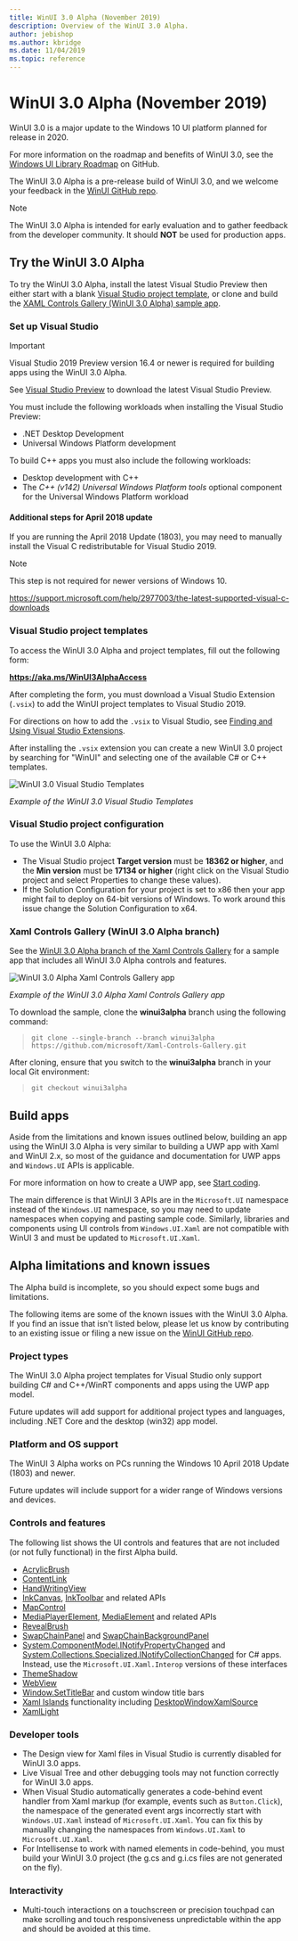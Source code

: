 ```yaml
---
title: WinUI 3.0 Alpha (November 2019)
description: Overview of the WinUI 3.0 Alpha.
author: jebishop
ms.author: kbridge
ms.date: 11/04/2019
ms.topic: reference
---
```


# WinUI 3.0 Alpha (November 2019)

WinUI 3.0 is a major update to the Windows 10 UI platform planned for release in 2020.

For more information on the roadmap and benefits of WinUI 3.0, see the [Windows UI Library Roadmap](https://github.com/microsoft/microsoft-ui-xaml/blob/master/docs/roadmap.md) on GitHub.

The WinUI 3.0 Alpha is a pre-release build of WinUI 3.0, and we welcome your feedback in the [WinUI GitHub repo](https://github.com/microsoft/microsoft-ui-xaml).

> [!NOTE]
> The WinUI 3.0 Alpha is intended for early evaluation and to gather feedback from the developer community. It should **NOT** be used for production apps.

## Try the WinUI 3.0 Alpha

To try the WinUI 3.0 Alpha, install the latest Visual Studio Preview then either start with a blank [Visual Studio project template](#visual-studio-project-templates), or clone and build the [XAML Controls Gallery (WinUI 3.0 Alpha) sample app](#xaml-controls-gallery-winui-30-alpha-branch).

### Set up Visual Studio

> [!IMPORTANT]
> Visual Studio 2019 Preview version 16.4 or newer is required for building apps using the WinUI 3.0 Alpha.

See [Visual Studio Preview](https://visualstudio.microsoft.com/vs/preview) to download the latest Visual Studio Preview.

You must include the following workloads when installing the Visual Studio Preview:

* .NET Desktop Development
* Universal Windows Platform development

To build C++ apps you must also include the following workloads:

* Desktop development with C++
* The *C++ (v142) Universal Windows Platform tools* optional component for the Universal Windows Platform workload

#### Additional steps for April 2018 update

If you are running the April 2018 Update (1803), you may need to manually install the Visual C redistributable for Visual Studio 2019.

> [!NOTE]
> This step is not required for newer versions of Windows 10.

https://support.microsoft.com/help/2977003/the-latest-supported-visual-c-downloads

### Visual Studio project templates

To access the WinUI 3.0 Alpha and project templates, fill out the following form:

**https://aka.ms/WinUI3AlphaAccess**

After completing the form, you must download a Visual Studio Extension (`.vsix`) to add the WinUI project templates to Visual Studio 2019.

For directions on how to add the `.vsix` to Visual Studio, see [Finding and Using Visual Studio Extensions](https://docs.microsoft.com/visualstudio/ide/finding-and-using-visual-studio-extensions?view=vs-2019#install-without-using-the-manage-extensions-dialog-box).

After installing the `.vsix` extension you can create a new WinUI 3.0 project by searching for "WinUI" and selecting one of the available C# or C++ templates.

![WinUI 3.0 Visual Studio Templates](images/WinUI3Templates.png)

*Example of the WinUI 3.0 Visual Studio Templates*

### Visual Studio project configuration

To use the WinUI 3.0 Alpha:

- The Visual Studio project **Target version** must be **18362 or higher**, and the **Min version** must be **17134 or higher** (right click on the Visual Studio project and select Properties to change these values).
- If the Solution Configuration for your project is set to x86 then your app might fail to deploy on 64-bit versions of Windows. To work around this issue change the Solution Configuration to x64.

### Xaml Controls Gallery (WinUI 3.0 Alpha branch)

See the [WinUI 3.0 Alpha branch of the Xaml Controls Gallery](https://github.com/microsoft/Xaml-Controls-Gallery/tree/winui3alpha) for a sample app that includes all WinUI 3.0 Alpha controls and features.

![WinUI 3.0 Alpha Xaml Controls Gallery app](images/WinUI3XamlControlsGallery.png)

*Example of the WinUI 3.0 Alpha Xaml Controls Gallery app*

To download the sample, clone the **winui3alpha** branch using the following command:

> `git clone --single-branch --branch winui3alpha https://github.com/microsoft/Xaml-Controls-Gallery.git`

After cloning, ensure that you switch to the **winui3alpha** branch in your local Git environment:

> `git checkout winui3alpha`

## Build apps

Aside from the limitations and known issues outlined below, building an app using the WinUI 3.0 Alpha is very similar to building a UWP app with Xaml and WinUI 2.x, so most of the guidance and documentation for UWP apps and `Windows.UI` APIs is applicable.

For more information on how to create a UWP app, see [Start coding](https://docs.microsoft.com/windows/uwp/get-started/create-uwp-apps).

The main difference is that WinUI 3 APIs are in the `Microsoft.UI` namespace instead of the `Windows.UI` namespace, so you may need to update namespaces when copying and pasting sample code. Similarly, libraries and components using UI controls from `Windows.UI.Xaml` are not compatible with WinUI 3 and must be updated to `Microsoft.UI.Xaml`.

## Alpha limitations and known issues

The Alpha build is incomplete, so you should expect some bugs and limitations.

The following items are some of the known issues with the WinUI 3.0 Alpha. If you find an issue that isn't listed below, please let us know by contributing to an existing issue or filing a new issue on the [WinUI GitHub repo](https://github.com/microsoft/microsoft-ui-xaml/issues).

### Project types

The WinUI 3.0 Alpha project templates for Visual Studio only support building C# and C++/WinRT components and apps using the UWP app model.

Future updates will add support for additional project types and languages, including .NET Core and the desktop (win32) app model.

### Platform and OS support

The WinUI 3 Alpha works on PCs running the Windows 10 April 2018 Update (1803) and newer.

Future updates will include support for a wider range of Windows versions and devices.

### Controls and features

The following list shows the UI controls and features that are not included (or not fully functional) in the first Alpha build.

* [AcrylicBrush](https://docs.microsoft.com/uwp/api/windows.ui.xaml.media.acrylicbrush)
* [ContentLink](https://docs.microsoft.com/uwp/api/windows.ui.xaml.documents.contentlink)
* [HandWritingView](https://docs.microsoft.com/uwp/api/windows.ui.xaml.controls.handwritingview)
* [InkCanvas](https://docs.microsoft.com/uwp/api/windows.ui.xaml.controls.inkcanvas), [InkToolbar](https://docs.microsoft.com/uwp/api/Windows.UI.Xaml.Controls.InkToolbar) and related APIs 
* [MapControl](https://docs.microsoft.com/uwp/api/Windows.UI.Xaml.Controls.Maps.MapControl)
* [MediaPlayerElement](https://docs.microsoft.com/uwp/api/windows.ui.xaml.controls.mediaplayerelement), [MediaElement](https://docs.microsoft.com/uwp/api/Windows.UI.Xaml.Controls.MediaElement) and related APIs
* [RevealBrush](https://docs.microsoft.com/uwp/api/windows.ui.xaml.media.revealbrush)
* [SwapChainPanel](https://docs.microsoft.com/uwp/api/Windows.UI.Xaml.Controls.SwapChainPanel) and [SwapChainBackgroundPanel](https://docs.microsoft.com/uwp/api/windows.ui.xaml.controls.swapchainbackgroundpanel)
* [System.ComponentModel.INotifyPropertyChanged](https://docs.microsoft.com/dotnet/api/system.componentmodel.inotifypropertychanged?view=dotnet-uwp-10.0) and [System.Collections.Specialized.INotifyCollectionChanged](https://docs.microsoft.com/dotnet/api/system.collections.specialized.inotifycollectionchanged?view=dotnet-uwp-10.0) for C# apps. Instead, use the ```Microsoft.UI.Xaml.Interop``` versions of these interfaces
* [ThemeShadow](https://docs.microsoft.com/uwp/api/windows.ui.xaml.media.themeshadow)
* [WebView](https://docs.microsoft.com/uwp/api/Windows.UI.Xaml.Controls.WebView)
* [Window.SetTitleBar](https://docs.microsoft.com/uwp/api/windows.ui.xaml.window.settitlebar) and custom window title bars
* [Xaml Islands](https://docs.microsoft.com/windows/apps/desktop/modernize/xaml-islands) functionality including [DesktopWindowXamlSource](https://docs.microsoft.com/uwp/api/windows.ui.xaml.hosting.desktopwindowxamlsource)
* [XamlLight](https://docs.microsoft.com/uwp/api/windows.ui.xaml.media.xamllight)

### Developer tools

* The Design view for Xaml files in Visual Studio is currently disabled for WinUI 3.0 apps.
* Live Visual Tree and other debugging tools may not function correctly for WinUI 3.0 apps.
* When Visual Studio automatically generates a code-behind event handler from Xaml markup (for example, events such as `Button.Click`), the namespace of the generated event args incorrectly start with `Windows.UI.Xaml` instead of `Microsoft.UI.Xaml`. You can fix this by manually changing the namespaces from `Windows.UI.Xaml` to  `Microsoft.UI.Xaml`.
* For Intellisense to work with named elements in code-behind, you must build your WinUI 3.0 project (the g.cs and g.i.cs files are not generated on the fly).

### Interactivity

* Multi-touch interactions on a touchscreen or precision touchpad can make scrolling and touch responsiveness unpredictable within the app and should be avoided at this time.
